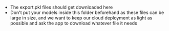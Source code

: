 * The export.pkl files should get downloaded here
* Don't put your models inside this folder beforehand as these files can be large in size, and we want to keep our cloud deployment as light as possible and ask the app to download whatever file it needs